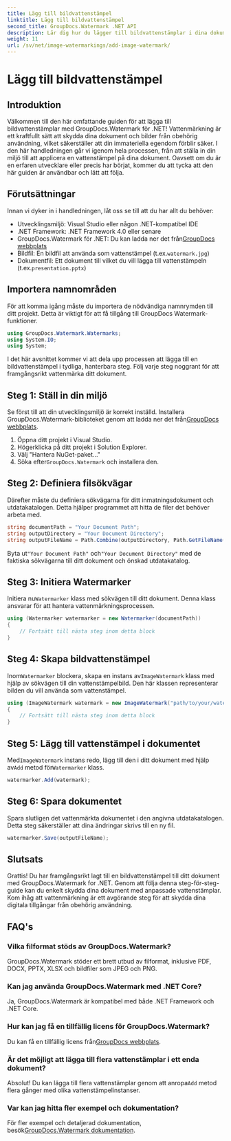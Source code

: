 ```yaml
---
title: Lägg till bildvattenstämpel
linktitle: Lägg till bildvattenstämpel
second_title: GroupDocs.Watermark .NET API
description: Lär dig hur du lägger till bildvattenstämplar i dina dokument med hjälp av GroupDocs.Watermark for .NET med vår detaljerade, steg-för-steg handledning.
weight: 11
url: /sv/net/image-watermarkings/add-image-watermark/
---
```


# Lägg till bildvattenstämpel

## Introduktion
Välkommen till den här omfattande guiden för att lägga till bildvattenstämplar med GroupDocs.Watermark för .NET! Vattenmärkning är ett kraftfullt sätt att skydda dina dokument och bilder från obehörig användning, vilket säkerställer att din immateriella egendom förblir säker. I den här handledningen går vi igenom hela processen, från att ställa in din miljö till att applicera en vattenstämpel på dina dokument. Oavsett om du är en erfaren utvecklare eller precis har börjat, kommer du att tycka att den här guiden är användbar och lätt att följa.
## Förutsättningar
Innan vi dyker in i handledningen, låt oss se till att du har allt du behöver:
- Utvecklingsmiljö: Visual Studio eller någon .NET-kompatibel IDE
- .NET Framework: .NET Framework 4.0 eller senare
-  GroupDocs.Watermark för .NET: Du kan ladda ner det från[GroupDocs webbplats](https://releases.groupdocs.com/Watermark/net/)
-  Bildfil: En bildfil att använda som vattenstämpel (t.ex.`watermark.jpg`)
- Dokumentfil: Ett dokument till vilket du vill lägga till vattenstämpeln (t.ex.`presentation.pptx`)
## Importera namnområden
För att komma igång måste du importera de nödvändiga namnrymden till ditt projekt. Detta är viktigt för att få tillgång till GroupDocs Watermark-funktioner.
```csharp
using GroupDocs.Watermark.Watermarks;
using System.IO;
using System;
```
I det här avsnittet kommer vi att dela upp processen att lägga till en bildvattenstämpel i tydliga, hanterbara steg. Följ varje steg noggrant för att framgångsrikt vattenmärka ditt dokument.
## Steg 1: Ställ in din miljö
 Se först till att din utvecklingsmiljö är korrekt inställd. Installera GroupDocs.Watermark-biblioteket genom att ladda ner det från[GroupDocs webbplats](https://releases.groupdocs.com/Watermark/net/).
1. Öppna ditt projekt i Visual Studio.
2. Högerklicka på ditt projekt i Solution Explorer.
3. Välj "Hantera NuGet-paket..."
4.  Söka efter`GroupDocs.Watermark` och installera den.
## Steg 2: Definiera filsökvägar
Därefter måste du definiera sökvägarna för ditt inmatningsdokument och utdatakatalogen. Detta hjälper programmet att hitta de filer det behöver arbeta med.
```csharp
string documentPath = "Your Document Path";
string outputDirectory = "Your Document Directory";
string outputFileName = Path.Combine(outputDirectory, Path.GetFileName(documentPath));
```
 Byta ut`"Your Document Path"` och`"Your Document Directory"` med de faktiska sökvägarna till ditt dokument och önskad utdatakatalog.
## Steg 3: Initiera Watermarker
Initiera nu`Watermarker` klass med sökvägen till ditt dokument. Denna klass ansvarar för att hantera vattenmärkningsprocessen.
```csharp
using (Watermarker watermarker = new Watermarker(documentPath))
{
    // Fortsätt till nästa steg inom detta block
}
```
## Steg 4: Skapa bildvattenstämpel
 Inom`Watermarker` blockera, skapa en instans av`ImageWatermark` klass med hjälp av sökvägen till din vattenstämpelbild. Den här klassen representerar bilden du vill använda som vattenstämpel.
```csharp
using (ImageWatermark watermark = new ImageWatermark("path/to/your/watermark.jpg"))
{
    // Fortsätt till nästa steg inom detta block
}
```
## Steg 5: Lägg till vattenstämpel i dokumentet
 Med`ImageWatermark` instans redo, lägg till den i ditt dokument med hjälp av`Add` metod för`Watermarker` klass.
```csharp
watermarker.Add(watermark);
```
## Steg 6: Spara dokumentet
Spara slutligen det vattenmärkta dokumentet i den angivna utdatakatalogen. Detta steg säkerställer att dina ändringar skrivs till en ny fil.
```csharp
watermarker.Save(outputFileName);
```
## Slutsats
Grattis! Du har framgångsrikt lagt till en bildvattenstämpel till ditt dokument med GroupDocs.Watermark for .NET. Genom att följa denna steg-för-steg-guide kan du enkelt skydda dina dokument med anpassade vattenstämplar. Kom ihåg att vattenmärkning är ett avgörande steg för att skydda dina digitala tillgångar från obehörig användning.

## FAQ's
### Vilka filformat stöds av GroupDocs.Watermark?
GroupDocs.Watermark stöder ett brett utbud av filformat, inklusive PDF, DOCX, PPTX, XLSX och bildfiler som JPEG och PNG.
### Kan jag använda GroupDocs.Watermark med .NET Core?
Ja, GroupDocs.Watermark är kompatibel med både .NET Framework och .NET Core.
### Hur kan jag få en tillfällig licens för GroupDocs.Watermark?
 Du kan få en tillfällig licens från[GroupDocs webbplats](https://purchase.groupdocs.com/temporary-license/).
### Är det möjligt att lägga till flera vattenstämplar i ett enda dokument?
 Absolut! Du kan lägga till flera vattenstämplar genom att anropa`Add` metod flera gånger med olika vattenstämpelinstanser.
### Var kan jag hitta fler exempel och dokumentation?
 För fler exempel och detaljerad dokumentation, besök[GroupDocs.Watermark dokumentation](https://tutorials.groupdocs.com/Watermark/net/).